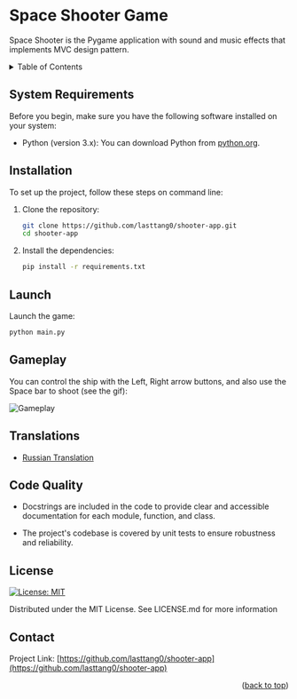 <!-- Improved compatibility of back to top link: See: https://github.com/othneildrew/Best-README-Template/pull/73 -->
<a name="readme-top"></a>
# Space Shooter Game

Space Shooter is the Pygame application with sound and music effects that implements MVC design pattern. 



<!-- TABLE OF CONTENTS -->

<details>
  <summary>Table of Contents</summary>

- [System Requirements](#system-requirements)
- [Installation](#installation)
- [Launch](#launch)
- [Gameplay](#gameplay)
- [Translations](#translations)
- [Code Quality](#code-quality)
- [License](#license)
- [Contact](#contact)
</details>

## System Requirements

Before you begin, make sure you have the following software installed on your system:

- Python (version 3.x): You can download Python from [python.org](https://www.python.org/downloads/).

## Installation

To set up the project, follow these steps on command line:

1. Clone the repository:

   ```bash
   git clone https://github.com/lasttang0/shooter-app.git
   cd shooter-app
   ```

2. Install the dependencies:

   ```bash
   pip install -r requirements.txt
   ```
   
## Launch

Launch the game:

   ```bash
   python main.py
   ```

## Gameplay

You can control the ship with the Left, Right arrow buttons, and also use the Space bar to shoot (see the gif):


![Gameplay](https://github.com/lasttang0/shooter-app/blob/main/screenshots/gameplay.gif?raw=true)


## Translations

- [Russian Translation](README_ru.md)


## Code Quality

- Docstrings are included in the code to provide clear and accessible documentation for each module, function, and class.

- The project's codebase is covered by unit tests to ensure robustness and reliability.

## License

[![License: MIT](https://img.shields.io/badge/License-MIT-yellow.svg)](https://opensource.org/licenses/MIT)

Distributed under the MIT License. See LICENSE.md for more information



<!-- CONTACT -->
## Contact

Project Link: [https://github.com/lasttang0/shooter-app](https://github.com/lasttang0/shooter-app)

<p align="right">(<a href="#readme-top">back to top</a>)</p>



